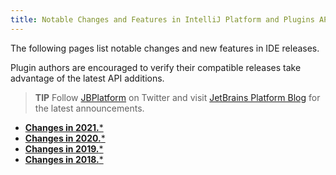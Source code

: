 ```yaml
---
title: Notable Changes and Features in IntelliJ Platform and Plugins API
---
```

<!-- Copyright 2000-2020 JetBrains s.r.o. and other contributors. Use of this source code is governed by the Apache 2.0 license that can be found in the LICENSE file. -->

The following pages list notable changes and new features in IDE releases.

Plugin authors are encouraged to verify their compatible releases take advantage of the latest API additions.
                                                
> **TIP** Follow [JBPlatform](https://twitter.com/JBPlatform/) on Twitter and visit [JetBrains Platform Blog](https://blog.jetbrains.com/platform/) for the latest announcements.

* [**Changes in 2021.***](api_notable_list_2021.md)
* [**Changes in 2020.***](api_notable_list_2020.md)
* [**Changes in 2019.***](api_notable_list_2019.md)
* [**Changes in 2018.***](api_notable_list_2018.md)
